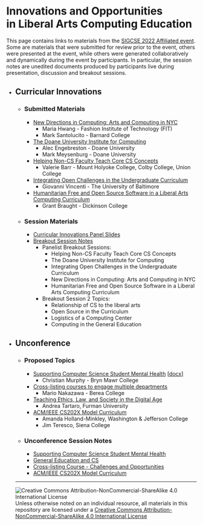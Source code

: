 # Innovations and Opportunities<br>in Liberal Arts Computing Education

This page contains links to materials from the [SIGCSE 2022 Affiliated event](https://computing-in-the-liberal-arts.github.io/SIGCSE2022-Affiliated-Event/).  Some are materials that were submitted for review prior to the event, others were presented at the event, while others were generated collaboratively and dynamically during the event by participants.  In particular, the session notes are unedited documents produced by participants live during presentation, discussion and breakout sessions.

- ## Curricular Innovations

  - ### Submitted Materials
    - [New Directions in Computing: Arts and Computing in NYC](curricula/NewDirections/SIGCSE_2022_Hwang_Santolucito.md)
      - Maria Hwang - Fashion Institute of Technology (FIT)
      - Mark Santolucito - Barnard College
    - [The Doane University Institute for Computing](curricula/iolace/iolace-ci-meysenburg.md)
      - Alec Engebreston - Doane University
      - Mark Meysenburg - Doane University
    - [Helping Non-CS Faculty Teach Core CS Concepts](curricula/nonCS-fac-teaching/NonCS-Fac-Teach.md)
      - Valerie Barr - Mount Holyoke College, Colby College, Union College
    - [Integrating Open Challenges in the Undergraduate Curriculum](curricula/openchallenges/index.md)
      - Giovanni Vincenti - The University of Baltimore
    - [Humanitarian Free and Open Source Software in a Liberal Arts Computing Curriculum](curricula/OpenSource/index.html)
      - Grant Braught - Dickinson College

  - ### Session Materials
    - [Curricular Innovations Panel Slides](https://docs.google.com/presentation/d/1FMN8h-bvqqiqxpdWIvUhbN5Jr5xof-XnzKvN06fJnGI/edit?usp=sharing)
    - [Breakout Session Notes](https://docs.google.com/document/d/1RIOOcQAOGXzsPnPDgkjGzv8cVgnjBuewbJil7eY3w98/edit?usp=sharing)
      - Panelist Breakout Sessions:
        - Helping Non-CS Faculty Teach Core CS Concepts
        - The Doane University Institute for Computing
        - Integrating Open Challenges in the Undergraduate Curriculum
        - New Directions in Computing: Arts and Computing in NYC
        - Humanitarian Free and Open Source Software in a Liberal Arts Computing Curriculum
      - Breakout Session 2 Topics:
        - Relationship of CS to the liberal arts
        - Open Source in the Curriculum
        - Logistics of a Computing Center
        - Computing in the General Education

- ## Unconference

  - ### Proposed Topics
    - [Supporting Computer Science Student Mental Health](unconference/studentMentalHealth/Murphy-StudentMentalHealth.md) [[docx](unconference/studentMentalHealth/Murphy-StudentMentalHealth.docx)]
      - Christian Murphy - Bryn Mawr College
    - [Cross-listing courses to engage multiple departments](unconference/CrossListing/index.md)
      - Mario Nakazawa - Berea College
    - [Teaching Ethics, Law, and Society in the Digital Age](unconference/ethics/index.md)
      - Andrea Tartaro, Furman University
    - [ACM/IEEE CS202X Model Curriculum](unconference/cs202xCurriculum/index.md)
      - Amanda Holland-Minkley, Washington & Jefferson College
      - Jim Teresco, Siena College

  - ### Unconference Session Notes
    - [Supporting Computer Science Student Mental Health](https://docs.google.com/document/d/13dGOKm6QgW0OuGepiwfmP2tc4IR0iJaLMw5CRqx1I8w/edit?usp=sharing)
    - [General Education and CS](https://docs.google.com/document/d/12PbLYSSj6cj6UQNdq15D53Ky4EIwMFdHHrdSkic3-L4/edit?usp=sharing)
    - [Cross-listing Course - Challenges and Opportunities](https://docs.google.com/document/d/16Ua1YkIBZPcPNOkTHmdviDi6jnoKBnYd-hSYDOLwsm8/edit?usp=sharing)
    - [ACM/IEEE CS202X Model Curriculum](https://docs.google.com/document/d/1z8UV0kBNLuPz5DeXM1icrGrllmrTidAvL2MI0xniTP0/edit?usp=sharing)

  ___
  ![Creative Commons Attribution-NonCommercial-ShareAlike 4.0 International License](https://i.creativecommons.org/l/by-nc-sa/4.0/88x31.png "Creative Commons Attribution-NonCommercial-ShareAlike 4.0 International License") Unless otherwise noted on an individual resource, all materials in this repository are licensed under a [Creative Commons Attribution-NonCommercial-ShareAlike 4.0 International License](http://creativecommons.org/licenses/by-nc-sa/4.0/)

